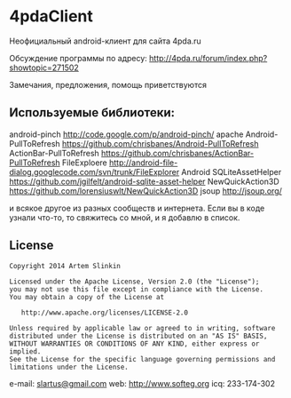 ﻿4pdaClient
==========
Неофициальный android-клиент для сайта 4pda.ru

Обсуждение программы по адресу:
http://4pda.ru/forum/index.php?showtopic=271502

Замечания, предложения, помощь приветствуются


Используемые библиотеки:
------
android-pinch           http://code.google.com/p/android-pinch/
apache
Android-PullToRefresh   https://github.com/chrisbanes/Android-PullToRefresh
ActionBar-PullToRefresh	https://github.com/chrisbanes/ActionBar-PullToRefresh
FileExploere            http://android-file-dialog.googlecode.com/svn/trunk/FileExplorer
Android SQLiteAssetHelper	https://github.com/jgilfelt/android-sqlite-asset-helper
NewQuickAction3D	https://github.com/lorensiuswlt/NewQuickAction3D
jsoup	http://jsoup.org/

и всякое другое из разных сообществ и интернета. Если вы в коде узнали что-то, то свяжитесь со мной, и я добавлю в список.

License
-------

    Copyright 2014 Artem Slinkin

    Licensed under the Apache License, Version 2.0 (the "License");
    you may not use this file except in compliance with the License.
    You may obtain a copy of the License at

       http://www.apache.org/licenses/LICENSE-2.0

    Unless required by applicable law or agreed to in writing, software
    distributed under the License is distributed on an "AS IS" BASIS,
    WITHOUT WARRANTIES OR CONDITIONS OF ANY KIND, either express or implied.
    See the License for the specific language governing permissions and
    limitations under the License.


e-mail: slartus@gmail.com
web: http://www.softeg.org
icq: 233-174-302
